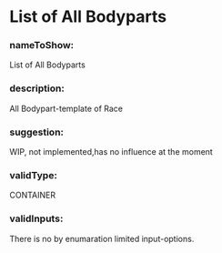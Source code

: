 

# List of All Bodyparts



  


### nameToShow:
  
List of All Bodyparts  


### description:
  
All Bodypart-template of Race  


### suggestion:
  
WIP, not implemented,has no influence at the moment  


### validType:
  
CONTAINER  


### validInputs:
  
There is no by enumaration limited input-options.

